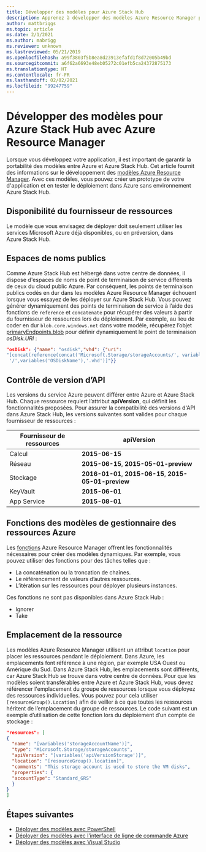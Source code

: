 ```yaml
---
title: Développer des modèles pour Azure Stack Hub
description: Apprenez à développer des modèles Azure Resource Manager pour la portabilité des applications entre Azure et Azure Stack Hub.
author: mattbriggs
ms.topic: article
ms.date: 2/1/2021
ms.author: mabrigg
ms.reviewer: unknown
ms.lastreviewed: 05/21/2019
ms.openlocfilehash: a99f3803f5b8ea8d23913efafd1f8d72005b49bd
ms.sourcegitcommit: a6f62a6693e48eb05272c01efb5ca24372875173
ms.translationtype: HT
ms.contentlocale: fr-FR
ms.lasthandoff: 02/02/2021
ms.locfileid: "99247759"
---
```

# <a name="develop-templates-for-azure-stack-hub-with-azure-resource-manager"></a>Développer des modèles pour Azure Stack Hub avec Azure Resource Manager

Lorsque vous développez votre application, il est important de garantir la portabilité des modèles entre Azure et Azure Stack Hub. Cet article fournit des informations sur le développement des [modèles Azure Resource Manager](https://download.microsoft.com/download/E/A/4/EA4017B5-F2ED-449A-897E-BD92E42479CE/Getting_Started_With_Azure_Resource_Manager_white_paper_EN_US.pdf). Avec ces modèles, vous pouvez créer un prototype de votre d'application et en tester le déploiement dans Azure sans environnement Azure Stack Hub.

## <a name="resource-provider-availability"></a>Disponibilité du fournisseur de ressources

Le modèle que vous envisagez de déployer doit seulement utiliser les services Microsoft Azure déjà disponibles, ou en préversion, dans Azure Stack Hub.

## <a name="public-namespaces"></a>Espaces de noms publics

Comme Azure Stack Hub est hébergé dans votre centre de données, il dispose d'espaces de noms de point de terminaison de service différents de ceux du cloud public Azure. Par conséquent, les points de terminaison publics codés en dur dans les modèles Azure Resource Manager échouent lorsque vous essayez de les déployer sur Azure Stack Hub. Vous pouvez générer dynamiquement des points de terminaison de service à l’aide des fonctions de `reference` et `concatenate` pour récupérer des valeurs à partir du fournisseur de ressources lors du déploiement. Par exemple, au lieu de coder en dur `blob.core.windows.net` dans votre modèle, récupérez l’objet [primaryEndpoints.blob](https://github.com/Azure/AzureStack-QuickStart-Templates/blob/master/101-vm-windows-create/azuredeploy.json#L175) pour définir dynamiquement le point de terminaison *osDisk.URI* :

```json
"osDisk": {"name": "osdisk","vhd": {"uri":
"[concat(reference(concat('Microsoft.Storage/storageAccounts/', variables('storageAccountName')), '2015-06-15').primaryEndpoints.blob, variables('vmStorageAccountContainerName'),
 '/',variables('OSDiskName'),'.vhd')]"}}
```

## <a name="api-versioning"></a>Contrôle de version d’API

Les versions du service Azure peuvent différer entre Azure et Azure Stack Hub. Chaque ressource requiert l’attribut **apiVersion**, qui définit les fonctionnalités proposées. Pour assurer la compatibilité des versions d'API dans Azure Stack Hub, les versions suivantes sont valides pour chaque fournisseur de ressources :

| Fournisseur de ressources | apiVersion |
| --- | --- |
| Calcul |**2015-06-15** |
| Réseau |**2015-06-15**, **2015-05-01-preview** |
| Stockage |**2016-01-01**, **2015-06-15**, **2015-05-01-preview** |
| KeyVault | **2015-06-01** |
| App Service |**2015-08-01** |

## <a name="template-functions"></a>Fonctions des modèles de gestionnaire des ressources Azure

Les [fonctions](/azure/azure-resource-manager/resource-group-template-functions) Azure Resource Manager offrent les fonctionnalités nécessaires pour créer des modèles dynamiques. Par exemple, vous pouvez utiliser des fonctions pour des tâches telles que :

* La concaténation ou la troncation de chaînes.
* Le référencement de valeurs d’autres ressources.
* L’itération sur les ressources pour déployer plusieurs instances.

Ces fonctions ne sont pas disponibles dans Azure Stack Hub :

* Ignorer
* Take

## <a name="resource-location"></a>Emplacement de la ressource

Les modèles Azure Resource Manager utilisent un attribut `location` pour placer les ressources pendant le déploiement. Dans Azure, les emplacements font référence à une région, par exemple USA Ouest ou Amérique du Sud. Dans Azure Stack Hub, les emplacements sont différents, car Azure Stack Hub se trouve dans votre centre de données. Pour que les modèles soient transférables entre Azure et Azure Stack Hub, vous devez référencer l'emplacement du groupe de ressources lorsque vous déployez des ressources individuelles. Vous pouvez pour cela utiliser `[resourceGroup().Location]` afin de veiller à ce que toutes les ressources héritent de l’emplacement du groupe de ressources. Le code suivant est un exemple d’utilisation de cette fonction lors du déploiement d’un compte de stockage :

```json
"resources": [
{
  "name": "[variables('storageAccountName')]",
  "type": "Microsoft.Storage/storageAccounts",
  "apiVersion": "[variables('apiVersionStorage')]",
  "location": "[resourceGroup().location]",
  "comments": "This storage account is used to store the VM disks",
  "properties": {
  "accountType": "Standard_GRS"
  }
}
]
```

## <a name="next-steps"></a>Étapes suivantes

* [Déployer des modèles avec PowerShell](azure-stack-deploy-template-powershell.md)
* [Déployer des modèles avec l’interface de ligne de commande Azure](azure-stack-deploy-template-command-line.md)
* [Déployer des modèles avec Visual Studio](azure-stack-deploy-template-visual-studio.md)

